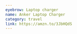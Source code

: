 ```yaml
---
eyebrow: Laptop charger
name: Anker Laptop Charger
category: travel
link: https://amzn.to/3JbHQdS
---
```

